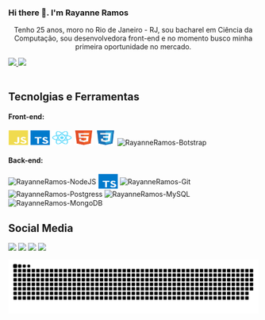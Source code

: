 ### Hi there 👋. I'm Rayanne Ramos

<p align="center">Tenho 25 anos, moro no Rio de Janeiro - RJ, sou bacharel em Ciência da Computação, sou desenvolvedora front-end e
  no momento busco minha primeira oportunidade no mercado.
</p>

<div>
  <a href="https://github.com/RayanneRamos">
    <img height="180em" src="https://github-readme-stats.vercel.app/api?username=RayanneRamos&show_icons=true&theme=dracula&include_all_commits=true&count_private=true"/>
    <img height="180em" src="https://github-readme-stats.vercel.app/api/top-langs/?username=RayanneRamos&layout=compact&langs_count=7&theme=dracula"/>
  </a>
</div>
<div style="display: inline_block"><br>
  
</div>

## Tecnolgias e Ferramentas

<div>
  <h4 align="left">Front-end:</h4>
  <p align="left">
    <img alt="RayanneRamos-Js" height="30" width="40" src="https://raw.githubusercontent.com/devicons/devicon/master/icons/javascript/javascript-plain.svg">
    <img alt="RayanneRamos-Ts" height="30" width="40" src="https://raw.githubusercontent.com/devicons/devicon/master/icons/typescript/typescript-plain.svg">
    <img alt="RayanneRamos-React" height="30" width="40" src="https://raw.githubusercontent.com/devicons/devicon/master/icons/react/react-original.svg">
    <img alt="RayanneRamos-HTML" height="30" width="40" src="https://raw.githubusercontent.com/devicons/devicon/master/icons/html5/html5-original.svg">
    <img alt="RayanneRamos-CSS" height="30" width="40" src="https://raw.githubusercontent.com/devicons/devicon/master/icons/css3/css3-original.svg">
    <img alt="RayanneRamos-Botstrap" height="30" width="40" src="https://user-images.githubusercontent.com/43352880/192314860-74681e97-543b-409f-bd35-696ea9838b1b.png">
  </p>

  <h4 align="left">Back-end:</h4>
  <p align="left">
    <img align="center" alt="RayanneRamos-NodeJS" height="30" width="40" src="https://user-images.githubusercontent.com/43352880/192315814-f61d3db9-b48a-437b-b80a-d86e358e9d94.png">
    <img align="center" alt="RayanneRamos-Ts" height="30" width="40" src="https://raw.githubusercontent.com/devicons/devicon/master/icons/typescript/typescript-plain.svg">
    <img align="center" alt="RayanneRamos-Git" height="30" width="40" src="https://user-images.githubusercontent.com/43352880/192315852-fcd7068a-165d-4225-85c1-62d0cf01ae5f.png">
    <img align="center" alt="RayanneRamos-Postgress" height="30" width="40" src="https://user-images.githubusercontent.com/43352880/192315814-f61d3db9-b48a-437b-b80a-d86e358e9d94.png">
    <img align="center" alt="RayanneRamos-MySQL" height="30" width="40" src="https://user-images.githubusercontent.com/43352880/192315859-2d1e3270-8a1a-419f-abec-88b88b119bbe.png">
    <img align="center" alt="RayanneRamos-MongoDB" height="30" width="40" src="https://user-images.githubusercontent.com/43352880/192315869-c0fa9a20-8e83-4c8d-8c8a-369f1f5e2a14.png">
  </p>
</div>

## Social Media
<div>
  <a href="https://www.instagram.com/rayanne_ramos" target="_blank"><img src="https://img.shields.io/badge/-Instagram-%23E4405F?style=for-the-badge&logo=instagram&logoColor=white" target="_blank"></a>
 	<a href="https://www.twitch.tv/rayanneramos" target="_blank"><img src="https://img.shields.io/badge/Twitch-9146FF?style=for-the-badge&logo=twitch&logoColor=white" target="_blank"></a>
   <a href = "mailto:rayanneramosoficial@gmail.com"><img src="https://img.shields.io/badge/-Gmail-%23333?style=for-the-badge&logo=gmail&logoColor=white" target="_blank"></a>
  <a href="https://www.linkedin.com/in/rayanne-ramos-97abb0181" target="_blank"><img src="https://img.shields.io/badge/-LinkedIn-%230077B5?style=for-the-badge&logo=linkedin&logoColor=white" target="_blank"></a> 

  ![Snake animation](https://github.com/RayanneRamos/RayanneRamos/blob/output/github-contribution-grid-snake.svg)
</div>


<!--
**RayanneRamos/RayanneRamos** is a ✨ _special_ ✨ repository because its `README.md` (this file) appears on your GitHub profile.

Here are some ideas to get you started:

- 🔭 I’m currently working on ...
- 🌱 I’m currently learning ...
- 👯 I’m looking to collaborate on ...
- 🤔 I’m looking for help with ...
- 💬 Ask me about ...
- 📫 How to reach me: ...
- 😄 Pronouns: ...
- ⚡ Fun fact: ...
-->
